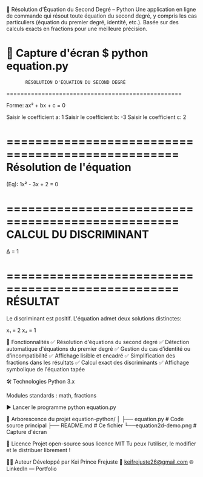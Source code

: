 🧮 Résolution d'Équation du Second Degré – Python
Une application en ligne de commande qui résout toute équation du second degré, y compris les cas particuliers (équation du premier degré, identité, etc.).
Basée sur des calculs exacts en fractions pour une meilleure précision.

📸 Capture d'écran
$ python equation.py
==================================================
           RÉSOLUTION D'ÉQUATION DU SECOND DEGRÉ           
==================================================

Forme: ax² + bx + c = 0

Saisir le coefficient a: 1
Saisir le coefficient b: -3
Saisir le coefficient c: 2

==================================================
               Résolution de l'équation               
==================================================

(Eq): 1x² - 3x + 2 = 0

==================================================
              CALCUL DU DISCRIMINANT              
==================================================
Δ = 1

==================================================
                     RÉSULTAT                    
==================================================
Le discriminant est positif.
L'équation admet deux solutions distinctes:

x₁ = 2
x₂ = 1

🚀 Fonctionnalités
✅ Résolution d'équations du second degré
✅ Détection automatique d'équations du premier degré
✅ Gestion du cas d’identité ou d’incompatibilité
✅ Affichage lisible et encadré
✅ Simplification des fractions dans les résultats
✅ Calcul exact des discriminants
✅ Affichage symbolique de l'équation tapée

🛠️ Technologies
Python 3.x

Modules standards : math, fractions

▶️ Lancer le programme
  python equation.py

📁 Arborescence du projet
equation-python/
│
├── equation.py   # Code source principal
├── README.md                  # Ce fichier
└──equation2d-demo.png    # Capture d'écran

📃 Licence
Projet open-source sous licence MIT
Tu peux l’utiliser, le modifier et le distribuer librement !

👨‍💻 Auteur
Développé par Kei Prince Frejuste
📧 keifrejuste26@gmail.com
🌐 LinkedIn — Portfolio
